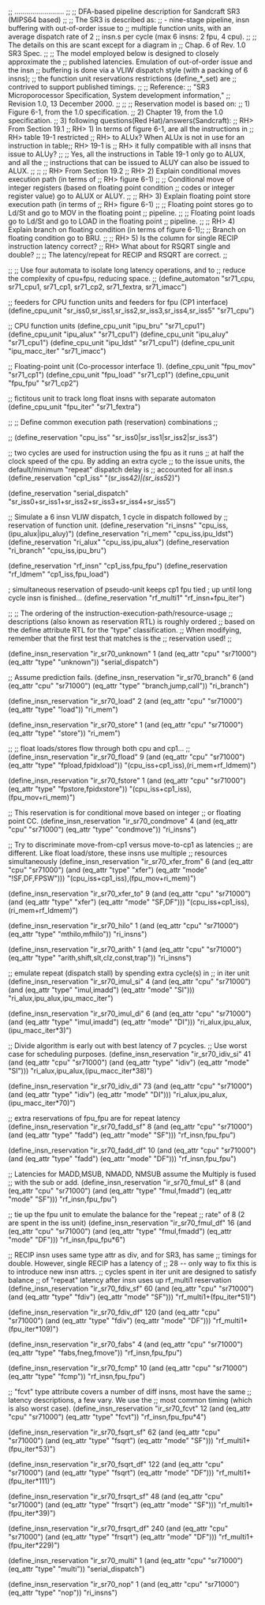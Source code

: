 ;; .........................
;;
;; DFA-based pipeline description for Sandcraft SR3 (MIPS64 based)
;;
;; The SR3 is described as:
;;     - nine-stage pipeline, insn buffering with out-of-order issue to
;;       multiple function units, with an average dispatch rate of 2
;;       insn.s per cycle (max 6 insns: 2 fpu, 4 cpu).
;;
;;  The details on this are scant except for a diagram in
;;  Chap. 6 of Rev. 1.0 SR3 Spec.
;;
;;  The model employed below is designed to closely approximate the
;;  published latencies. Emulation of out-of-order issue and the insn
;;  buffering is done via a VLIW dispatch style (with a packing of 6 insns);
;;  the function unit reservations restrictions (define_*_set) are
;;  contrived to support published timings.
;;
;; Reference:
;;   "SR3 Microporocessor Specification, System development information,"
;;   Revision 1.0, 13 December 2000.
;;
;;
;; Reservation model is based on:
;;   1) Figure 6-1, from the 1.0 specification.
;;   2) Chapter 19, from the 1.0 specification.
;;   3) following questions(Red Hat)/answers(Sandcraft):
;;     RH> From Section 19.1
;;     RH>      1) In terms of figure 6-1, are all the instructions in
;;     RH>         table 19-1 restricted
;;     RH>         to ALUx? When ALUx is not in use for an instruction in table;;     RH>          19-1 is
;;     RH>         it fully compatible with all insns that issue to ALUy?
;;
;;     Yes, all the instructions in Table 19-1 only go to ALUX, and all the
;;     instructions that can be issued to ALUY can also be issued to ALUX.
;;
;;
;;     RH> From Section 19.2
;;     RH>      2) Explain conditional moves execution path (in terms of
;;     RH>      figure 6-1)
;;
;;     Conditional move of integer registers (based on floating point condition
;;     codes or integer register value) go to ALUX or ALUY.
;;
;;     RH>      3) Explain floating point store execution path (in terms of
;;     RH>      figure 6-1)
;;
;;     Floating point stores go to Ld/St and go to MOV in the floating point
;;     pipeline.
;;
;;     Floating point loads go to Ld/St and go to LOAD in the floating point
;;     pipeline.
;;
;;     RH>      4) Explain branch on floating condition (in terms of figure 6-1);;
;;     Branch on floating condition go to BRU.
;;
;;     RH>      5) Is the column for single RECIP instruction latency correct?
;;     RH>      What about for RSQRT single and double?
;;
;;     The latency/repeat for RECIP and RSQRT are correct.
;;

;;
;; Use four automata to isolate long latency operations, and to
;; reduce the complexity of cpu+fpu, reducing space.
;;
(define_automaton "sr71_cpu, sr71_cpu1, sr71_cp1, sr71_cp2, sr71_fextra, sr71_imacc")

;;  feeders for CPU function units and feeders for fpu (CP1 interface)
(define_cpu_unit "sr_iss0,sr_iss1,sr_iss2,sr_iss3,sr_iss4,sr_iss5" "sr71_cpu")

;; CPU function units
(define_cpu_unit "ipu_bru"       "sr71_cpu1")
(define_cpu_unit "ipu_alux"      "sr71_cpu1")
(define_cpu_unit "ipu_aluy"      "sr71_cpu1")
(define_cpu_unit "ipu_ldst"      "sr71_cpu1")
(define_cpu_unit "ipu_macc_iter" "sr71_imacc")


;; Floating-point unit (Co-processor interface 1).
(define_cpu_unit "fpu_mov"          "sr71_cp1")
(define_cpu_unit "fpu_load"         "sr71_cp1")
(define_cpu_unit "fpu_fpu"          "sr71_cp2")

;; fictitous unit to track long float insns with separate automaton
(define_cpu_unit "fpu_iter"         "sr71_fextra")


;;
;; Define common execution path (reservation) combinations
;;

;;
(define_reservation "cpu_iss"         "sr_iss0|sr_iss1|sr_iss2|sr_iss3")

;; two cycles are used for instruction using the fpu as it runs
;; at half the clock speed of the cpu. By adding an extra cycle
;; to the issue units, the default/minimum "repeat" dispatch delay is
;; accounted for all insn.s
(define_reservation "cp1_iss"         "(sr_iss4*2)|(sr_iss5*2)")

(define_reservation "serial_dispatch" "sr_iss0+sr_iss1+sr_iss2+sr_iss3+sr_iss4+sr_iss5")

;; Simulate a 6 insn VLIW dispatch, 1 cycle in dispatch followed by
;; reservation of function unit.
(define_reservation "ri_insns"         "cpu_iss,(ipu_alux|ipu_aluy)")
(define_reservation "ri_mem"           "cpu_iss,ipu_ldst")
(define_reservation "ri_alux"          "cpu_iss,ipu_alux")
(define_reservation "ri_branch"        "cpu_iss,ipu_bru")

(define_reservation "rf_insn"          "cp1_iss,fpu_fpu")
(define_reservation "rf_ldmem"         "cp1_iss,fpu_load")

; simultaneous reservation of pseudo-unit keeps cp1 fpu tied
; up until long cycle insn is finished...
(define_reservation "rf_multi1"        "rf_insn+fpu_iter")

;;
;; The ordering of the instruction-execution-path/resource-usage
;; descriptions (also known as reservation RTL) is roughly ordered
;; based on the define attribute RTL for the "type" classification.
;; When modifying, remember that the first test that matches is the
;; reservation used!
;;


(define_insn_reservation "ir_sr70_unknown"
                               1
                          (and (eq_attr "cpu" "sr71000")
                               (eq_attr "type" "unknown"))
                         "serial_dispatch")


;; Assume prediction fails.
(define_insn_reservation "ir_sr70_branch"
                               6
                          (and (eq_attr "cpu" "sr71000")
                               (eq_attr "type" "branch,jump,call"))
                         "ri_branch")

(define_insn_reservation "ir_sr70_load"
                               2
                          (and (eq_attr "cpu" "sr71000")
                               (eq_attr "type" "load"))
                         "ri_mem")

(define_insn_reservation "ir_sr70_store"
                               1
                          (and (eq_attr "cpu" "sr71000")
                               (eq_attr "type" "store"))
                         "ri_mem")


;;
;; float loads/stores flow through both cpu and cp1...
;;
(define_insn_reservation "ir_sr70_fload"
                               9
                          (and (eq_attr "cpu" "sr71000")
                               (eq_attr "type" "fpload,fpidxload"))
                         "(cpu_iss+cp1_iss),(ri_mem+rf_ldmem)")

(define_insn_reservation "ir_sr70_fstore"
                               1
                          (and (eq_attr "cpu" "sr71000")
                               (eq_attr "type" "fpstore,fpidxstore"))
                         "(cpu_iss+cp1_iss),(fpu_mov+ri_mem)")


;; This reservation is for conditional move based on integer
;; or floating point CC.
(define_insn_reservation "ir_sr70_condmove"
                               4
                          (and (eq_attr "cpu" "sr71000")
                               (eq_attr "type" "condmove"))
                         "ri_insns")

;; Try to discriminate move-from-cp1 versus move-to-cp1 as latencies
;; are different. Like float load/store, these insns use multiple
;; resources simultaneously
(define_insn_reservation "ir_sr70_xfer_from"
                               6
                          (and (eq_attr "cpu" "sr71000")
                               (and (eq_attr "type" "xfer")
                                    (eq_attr "mode" "!SF,DF,FPSW")))
                         "(cpu_iss+cp1_iss),(fpu_mov+ri_mem)")

(define_insn_reservation "ir_sr70_xfer_to"
                               9
                          (and (eq_attr "cpu" "sr71000")
                               (and (eq_attr "type" "xfer")
                                    (eq_attr "mode" "SF,DF")))
                         "(cpu_iss+cp1_iss),(ri_mem+rf_ldmem)")

(define_insn_reservation "ir_sr70_hilo"
                               1
                          (and (eq_attr "cpu" "sr71000")
                               (eq_attr "type" "mthilo,mfhilo"))
                         "ri_insns")

(define_insn_reservation "ir_sr70_arith"
                               1
                          (and (eq_attr "cpu" "sr71000")
                               (eq_attr "type" "arith,shift,slt,clz,const,trap"))
                         "ri_insns")

;; emulate repeat (dispatch stall) by spending extra cycle(s) in
;; in iter unit
(define_insn_reservation "ir_sr70_imul_si"
                                 4
                          (and (eq_attr "cpu" "sr71000")
                               (and (eq_attr "type" "imul,imadd")
                                    (eq_attr "mode" "SI")))
                         "ri_alux,ipu_alux,ipu_macc_iter")

(define_insn_reservation "ir_sr70_imul_di"
                                 6
                          (and (eq_attr "cpu" "sr71000")
                               (and (eq_attr "type" "imul,imadd")
                                    (eq_attr "mode" "DI")))
                         "ri_alux,ipu_alux,(ipu_macc_iter*3)")

;; Divide algorithm is early out with best latency of 7 pcycles.
;; Use worst case for scheduling purposes.
(define_insn_reservation "ir_sr70_idiv_si"
                                 41
                          (and (eq_attr "cpu" "sr71000")
                               (and (eq_attr "type" "idiv")
                                    (eq_attr "mode" "SI")))
                         "ri_alux,ipu_alux,(ipu_macc_iter*38)")

(define_insn_reservation "ir_sr70_idiv_di"
                                 73
                          (and (eq_attr "cpu" "sr71000")
                               (and (eq_attr "type" "idiv")
                                    (eq_attr "mode" "DI")))
                         "ri_alux,ipu_alux,(ipu_macc_iter*70)")

;; extra reservations of fpu_fpu are for repeat latency
(define_insn_reservation "ir_sr70_fadd_sf"
                               8
                          (and (eq_attr "cpu" "sr71000")
                               (and (eq_attr "type" "fadd")
                                    (eq_attr "mode" "SF")))
                         "rf_insn,fpu_fpu")

(define_insn_reservation "ir_sr70_fadd_df"
                               10
                          (and (eq_attr "cpu" "sr71000")
                               (and (eq_attr "type" "fadd")
                                    (eq_attr "mode" "DF")))
                         "rf_insn,fpu_fpu")

;; Latencies for MADD,MSUB, NMADD, NMSUB assume the Multiply is fused
;; with the sub or add.
(define_insn_reservation "ir_sr70_fmul_sf"
                               8
                          (and (eq_attr "cpu" "sr71000")
                               (and (eq_attr "type" "fmul,fmadd")
                                    (eq_attr "mode" "SF")))
                         "rf_insn,fpu_fpu")

;; tie up the fpu unit to emulate the balance for the "repeat
;; rate" of 8 (2 are spent in the iss unit)
(define_insn_reservation "ir_sr70_fmul_df"
                               16
                          (and (eq_attr "cpu" "sr71000")
                               (and (eq_attr "type" "fmul,fmadd")
                                    (eq_attr "mode" "DF")))
                         "rf_insn,fpu_fpu*6")


;; RECIP insn uses same type attr as div, and for SR3, has same
;; timings for double. However, single RECIP has a latency of
;; 28 -- only way to fix this is to introduce new insn attrs.
;; cycles spent in iter unit are designed to satisfy balance
;; of "repeat" latency after insn uses up rf_multi1 reservation
(define_insn_reservation "ir_sr70_fdiv_sf"
                                60
                          (and (eq_attr "cpu" "sr71000")
                               (and (eq_attr "type" "fdiv")
                                    (eq_attr "mode" "SF")))
                         "rf_multi1+(fpu_iter*51)")

(define_insn_reservation "ir_sr70_fdiv_df"
                                120
                          (and (eq_attr "cpu" "sr71000")
                               (and (eq_attr "type" "fdiv")
                                    (eq_attr "mode" "DF")))
                         "rf_multi1+(fpu_iter*109)")

(define_insn_reservation "ir_sr70_fabs"
                               4
                          (and (eq_attr "cpu" "sr71000")
                               (eq_attr "type" "fabs,fneg,fmove"))
                         "rf_insn,fpu_fpu")

(define_insn_reservation "ir_sr70_fcmp"
                               10
                          (and (eq_attr "cpu" "sr71000")
                               (eq_attr "type" "fcmp"))
                         "rf_insn,fpu_fpu")

;; "fcvt" type attribute covers a number of diff insns, most have the same
;; latency descriptions, a few vary. We use the
;; most common timing (which is also worst case).
(define_insn_reservation "ir_sr70_fcvt"
                               12
                          (and (eq_attr "cpu" "sr71000")
                               (eq_attr "type" "fcvt"))
                         "rf_insn,fpu_fpu*4")

(define_insn_reservation "ir_sr70_fsqrt_sf"
                                62
                          (and (eq_attr "cpu" "sr71000")
                               (and (eq_attr "type" "fsqrt")
                                    (eq_attr "mode" "SF")))
                         "rf_multi1+(fpu_iter*53)")

(define_insn_reservation "ir_sr70_fsqrt_df"
                                122
                          (and (eq_attr "cpu" "sr71000")
                               (and (eq_attr "type" "fsqrt")
                                    (eq_attr "mode" "DF")))
                         "rf_multi1+(fpu_iter*111)")

(define_insn_reservation "ir_sr70_frsqrt_sf"
                                48
                          (and (eq_attr "cpu" "sr71000")
                               (and (eq_attr "type" "frsqrt")
                                    (eq_attr "mode" "SF")))
                         "rf_multi1+(fpu_iter*39)")

(define_insn_reservation "ir_sr70_frsqrt_df"
                                240
                          (and (eq_attr "cpu" "sr71000")
                               (and (eq_attr "type" "frsqrt")
                                    (eq_attr "mode" "DF")))
                         "rf_multi1+(fpu_iter*229)")

(define_insn_reservation "ir_sr70_multi"
                               1
                          (and (eq_attr "cpu" "sr71000")
                               (eq_attr "type" "multi"))
                         "serial_dispatch")

(define_insn_reservation "ir_sr70_nop"
                               1
                          (and (eq_attr "cpu" "sr71000")
                               (eq_attr "type" "nop"))
                         "ri_insns")
